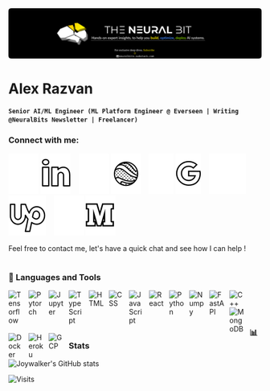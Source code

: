 <img src="https://raw.githubusercontent.com/joywalker/joywalker/main/Medium Center Logo CTA.png">


# Alex Razvan
**`Senior AI/ML Engineer (ML Platform Engineer @ Everseen | Writing @NeuralBits Newsletter | Freelancer)`**



### Connect with me:

[![website](./img/linkedin.svg)](https://www.linkedin.com/in/alexandru-r%C4%83zvan%C8%9B-2b4226119#gh-dark-mode-only)
[![website](./img/linkedin_light.svg)](https://www.linkedin.com/in/alexandru-r%C4%83zvan%C8%9B-2b4226119#gh-light-mode-only)
&nbsp;&nbsp;
[![website](./img/website.svg)](https://neuraleaps.com#gh-dark-mode-only)
[![website](./img/website_light.svg)](https://neuraleaps.com#gh-light-mode-only)
&nbsp;&nbsp;
[![website](./img/gmail.svg)](mailto:alexandrurazvant@gmail.com?subject=[FromGitHub]%20Consult%20:#gh-dark-mode-only)
[![website](./img/gmail_light.svg)](mailto:alexandrurazvant@gmail.com?subject=[FromGitHub]%20Consult%20:#gh-light-mode-only)
&nbsp;&nbsp;
[![website](./img/upwork.svg)](https://www.upwork.com/freelancers/~014393eee1959a007e#gh-dark-mode-only)
[![website](./img/upwork_light.svg)](https://www.upwork.com/freelancers/~014393eee1959a007e#gh-light-mode-only)
&nbsp;&nbsp;
[![website](./img/medium.svg)](https://medium.com/@alexandrurazvant#gh-dark-mode-only)
[![website](./img/medium_light.svg)](https://medium.com/@alexandrurazvant#gh-light-mode-only)

Feel free to contact me, let's have a quick chat and see how I can help !

#

### 🧰 Languages and Tools

<img align="left" alt="Tensorflow" width="30px" style="padding-right:10px;" src="https://cdn.jsdelivr.net/gh/devicons/devicon/icons/tensorflow/tensorflow-original.svg" />
<img align="left" alt="Pytorch" width="30px" style="padding-right:10px;" src="https://cdn.jsdelivr.net/gh/devicons/devicon/icons/pytorch/pytorch-original.svg" />
<img align="left" alt="Jupyter" width="30px" style="padding-right:10px;" src="https://cdn.jsdelivr.net/gh/devicons/devicon/icons/jupyter/jupyter-original-wordmark.svg" />
<img align="left" alt="TypeScript" width="30px" style="padding-right:10px;" src="https://cdn.jsdelivr.net/gh/devicons/devicon/icons/typescript/typescript-original.svg" />
<img align="left" alt="HTML" width="30px" style="padding-right:10px;" src="https://cdn.jsdelivr.net/gh/devicons/devicon/icons/html5/html5-original.svg" />
<img align="left" alt="CSS" width="30px" style="padding-right:10px;" src="https://cdn.jsdelivr.net/gh/devicons/devicon/icons/css3/css3-original.svg" />
<img align="left" alt="JavaScript" width="30px" style="padding-right:10px;" src="https://cdn.jsdelivr.net/gh/devicons/devicon/icons/javascript/javascript-original.svg" />
<img align="left" alt="React" width="30px" style="padding-right:10px;" src="https://cdn.jsdelivr.net/gh/devicons/devicon/icons/react/react-original.svg" />
<img align="left" alt="Python" width="30px" style="padding-right:10px;" src="https://cdn.jsdelivr.net/gh/devicons/devicon/icons/python/python-original.svg" />
<img align="left" alt="Numpy" width="30px" style="padding-right:10px;" src="https://cdn.jsdelivr.net/gh/devicons/devicon/icons/numpy/numpy-original.svg" />
<img align="left" alt="FastAPI" width="30px" style="padding-right:10px;" src="https://cdn.jsdelivr.net/gh/devicons/devicon/icons/fastapi/fastapi-original.svg" />
<img align="left" alt="C++" width="30px" style="padding-right:10px;" src="https://cdn.jsdelivr.net/gh/devicons/devicon/icons/cplusplus/cplusplus-line.svg" />
<img align="left" alt="MongoDB" width="30px" style="padding-right:10px;" src="https://cdn.jsdelivr.net/gh/devicons/devicon/icons/mongodb/mongodb-original.svg" />
<img align="left" alt="Docker" width="30px" style="padding-right:10px;" src="https://cdn.jsdelivr.net/gh/devicons/devicon/icons/docker/docker-original.svg" />
<img align="left" alt="Heroku" width="30px" style="padding-right:10px;" src="https://cdn.jsdelivr.net/gh/devicons/devicon/icons/heroku/heroku-original.svg" />
<img align="left" alt="GCP" width="30px" style="padding-right:10px;" src="https://cdn.jsdelivr.net/gh/devicons/devicon/icons/googlecloud/googlecloud-original.svg" />
<br />

<br/>

#

### 📊 Stats
![Joywalker's GitHub stats](https://github-readme-stats.vercel.app/api?username=joywalker&show_icons=true&theme=gruvbox)

![Visits](https://komarev.com/ghpvc/?username=Joywalker)
